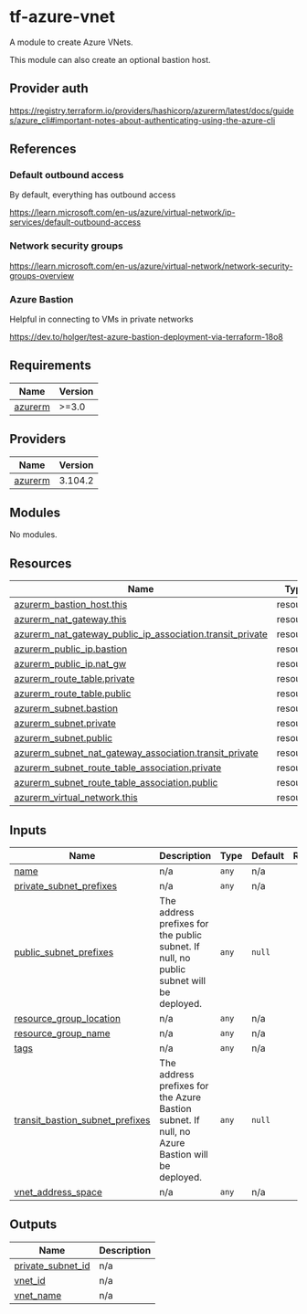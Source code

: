 # tf-azure-vnet

A module to create Azure VNets. 

This module can also create an optional bastion host.

## Provider auth

https://registry.terraform.io/providers/hashicorp/azurerm/latest/docs/guides/azure_cli#important-notes-about-authenticating-using-the-azure-cli

## References

### Default outbound access

By default, everything has outbound access

https://learn.microsoft.com/en-us/azure/virtual-network/ip-services/default-outbound-access


### Network security groups

https://learn.microsoft.com/en-us/azure/virtual-network/network-security-groups-overview

### Azure Bastion

Helpful in connecting to VMs in private networks

https://dev.to/holger/test-azure-bastion-deployment-via-terraform-18o8

<!-- BEGIN_TF_DOCS -->
## Requirements

| Name | Version |
|------|---------|
| <a name="requirement_azurerm"></a> [azurerm](#requirement\_azurerm) | >=3.0 |

## Providers

| Name | Version |
|------|---------|
| <a name="provider_azurerm"></a> [azurerm](#provider\_azurerm) | 3.104.2 |

## Modules

No modules.

## Resources

| Name | Type |
|------|------|
| [azurerm_bastion_host.this](https://registry.terraform.io/providers/hashicorp/azurerm/latest/docs/resources/bastion_host) | resource |
| [azurerm_nat_gateway.this](https://registry.terraform.io/providers/hashicorp/azurerm/latest/docs/resources/nat_gateway) | resource |
| [azurerm_nat_gateway_public_ip_association.transit_private](https://registry.terraform.io/providers/hashicorp/azurerm/latest/docs/resources/nat_gateway_public_ip_association) | resource |
| [azurerm_public_ip.bastion](https://registry.terraform.io/providers/hashicorp/azurerm/latest/docs/resources/public_ip) | resource |
| [azurerm_public_ip.nat_gw](https://registry.terraform.io/providers/hashicorp/azurerm/latest/docs/resources/public_ip) | resource |
| [azurerm_route_table.private](https://registry.terraform.io/providers/hashicorp/azurerm/latest/docs/resources/route_table) | resource |
| [azurerm_route_table.public](https://registry.terraform.io/providers/hashicorp/azurerm/latest/docs/resources/route_table) | resource |
| [azurerm_subnet.bastion](https://registry.terraform.io/providers/hashicorp/azurerm/latest/docs/resources/subnet) | resource |
| [azurerm_subnet.private](https://registry.terraform.io/providers/hashicorp/azurerm/latest/docs/resources/subnet) | resource |
| [azurerm_subnet.public](https://registry.terraform.io/providers/hashicorp/azurerm/latest/docs/resources/subnet) | resource |
| [azurerm_subnet_nat_gateway_association.transit_private](https://registry.terraform.io/providers/hashicorp/azurerm/latest/docs/resources/subnet_nat_gateway_association) | resource |
| [azurerm_subnet_route_table_association.private](https://registry.terraform.io/providers/hashicorp/azurerm/latest/docs/resources/subnet_route_table_association) | resource |
| [azurerm_subnet_route_table_association.public](https://registry.terraform.io/providers/hashicorp/azurerm/latest/docs/resources/subnet_route_table_association) | resource |
| [azurerm_virtual_network.this](https://registry.terraform.io/providers/hashicorp/azurerm/latest/docs/resources/virtual_network) | resource |

## Inputs

| Name | Description | Type | Default | Required |
|------|-------------|------|---------|:--------:|
| <a name="input_name"></a> [name](#input\_name) | n/a | `any` | n/a | yes |
| <a name="input_private_subnet_prefixes"></a> [private\_subnet\_prefixes](#input\_private\_subnet\_prefixes) | n/a | `any` | n/a | yes |
| <a name="input_public_subnet_prefixes"></a> [public\_subnet\_prefixes](#input\_public\_subnet\_prefixes) | The address prefixes for the public subnet. If null, no public subnet will be deployed. | `any` | `null` | no |
| <a name="input_resource_group_location"></a> [resource\_group\_location](#input\_resource\_group\_location) | n/a | `any` | n/a | yes |
| <a name="input_resource_group_name"></a> [resource\_group\_name](#input\_resource\_group\_name) | n/a | `any` | n/a | yes |
| <a name="input_tags"></a> [tags](#input\_tags) | n/a | `any` | n/a | yes |
| <a name="input_transit_bastion_subnet_prefixes"></a> [transit\_bastion\_subnet\_prefixes](#input\_transit\_bastion\_subnet\_prefixes) | The address prefixes for the Azure Bastion subnet. If null, no Azure Bastion will be deployed. | `any` | `null` | no |
| <a name="input_vnet_address_space"></a> [vnet\_address\_space](#input\_vnet\_address\_space) | n/a | `any` | n/a | yes |

## Outputs

| Name | Description |
|------|-------------|
| <a name="output_private_subnet_id"></a> [private\_subnet\_id](#output\_private\_subnet\_id) | n/a |
| <a name="output_vnet_id"></a> [vnet\_id](#output\_vnet\_id) | n/a |
| <a name="output_vnet_name"></a> [vnet\_name](#output\_vnet\_name) | n/a |
<!-- END_TF_DOCS -->